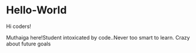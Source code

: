 # Hello-World

Hi coders!

Muthaiga here!Student intoxicated by code..Never too smart to learn.
Crazy about future goals
